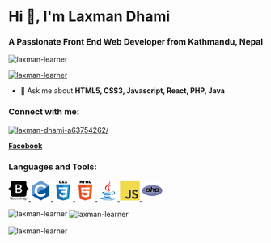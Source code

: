 <h1 align="left">Hi 👋, I'm Laxman Dhami</h1>
<h3 align="left">A Passionate Front End Web Developer from Kathmandu, Nepal</h3>

<p align="left"> <img src="https://komarev.com/ghpvc/?username=laxman-learner&label=Profile%20views&color=0e75b6&style=flat" alt="laxman-learner" /> </p>

<p align="left"> <a href="https://github.com/ryo-ma/github-profile-trophy"><img src="https://github-profile-trophy.vercel.app/?username=laxman-learner" alt="laxman-learner" /></a> </p>

- 💬 Ask me about **HTML5,  CSS3,  Javascript, React,  PHP,  Java**


<h3 align="left">Connect with me:</h3>

<a href="https://linkedin.com/in/laxman-dhami-a63754262/" target="blank"><img align="center" src="https://raw.githubusercontent.com/rahuldkjain/github-profile-readme-generator/master/src/images/icons/Social/linked-in-alt.svg" alt="laxman-dhami-a63754262/" height="30" width="40" /></a>

<a   href="https://www.facebook.com/laxman.dhami.10048"> <b>Facebook </b></a>

<h3 align="left">Languages and Tools:</h3>
<p align="left"> <a href="https://getbootstrap.com" target="_blank" rel="noreferrer"> <img src="https://raw.githubusercontent.com/devicons/devicon/master/icons/bootstrap/bootstrap-plain-wordmark.svg" alt="bootstrap" width="40" height="40"/> </a> <a href="https://www.cprogramming.com/" target="_blank" rel="noreferrer"> <img src="https://raw.githubusercontent.com/devicons/devicon/master/icons/c/c-original.svg" alt="c" width="40" height="40"/> </a> <a href="https://www.w3schools.com/css/" target="_blank" rel="noreferrer"> <img src="https://raw.githubusercontent.com/devicons/devicon/master/icons/css3/css3-original-wordmark.svg" alt="css3" width="40" height="40"/> </a> <a href="https://www.w3.org/html/" target="_blank" rel="noreferrer"> <img src="https://raw.githubusercontent.com/devicons/devicon/master/icons/html5/html5-original-wordmark.svg" alt="html5" width="40" height="40"/> </a> <a href="https://www.java.com" target="_blank" rel="noreferrer"> <img src="https://raw.githubusercontent.com/devicons/devicon/master/icons/java/java-original.svg" alt="java" width="40" height="40"/> </a> <a href="https://developer.mozilla.org/en-US/docs/Web/JavaScript" target="_blank" rel="noreferrer"> <img src="https://raw.githubusercontent.com/devicons/devicon/master/icons/javascript/javascript-original.svg" alt="javascript" width="40" height="40"/> </a> <a href="https://www.php.net" target="_blank" rel="noreferrer"> <img src="https://raw.githubusercontent.com/devicons/devicon/master/icons/php/php-original.svg" alt="php" width="40" height="40"/> </a> </p>

<p><img align="left" src="https://github-readme-stats.vercel.app/api/top-langs?username=laxman-learner&show_icons=true&locale=en&layout=compact" alt="laxman-learner" /></p>

<p>&nbsp;<img align="center" src="https://github-readme-stats.vercel.app/api?username=laxman-learner&show_icons=true&locale=en" alt="laxman-learner" /></p>

<p><img align="center" src="https://github-readme-streak-stats.herokuapp.com/?user=laxman-learner&" alt="laxman-learner" /></p>

